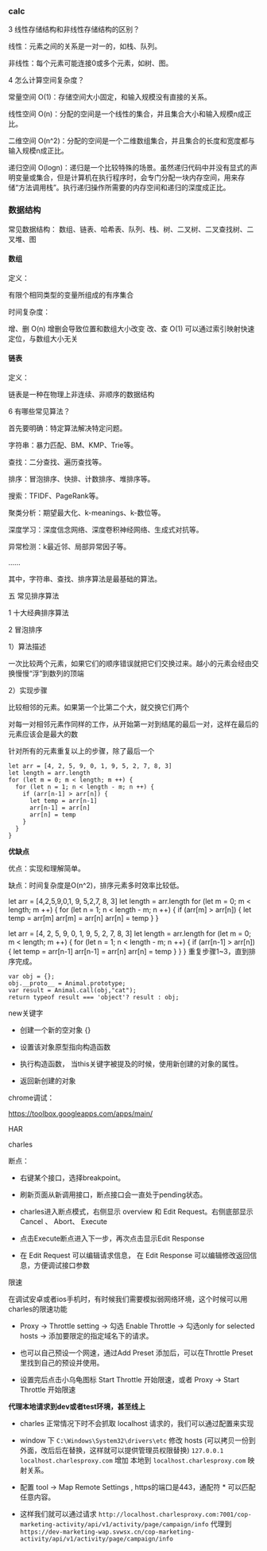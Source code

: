 ### calc

3  线性存储结构和非线性存储结构的区别？

线性：元素之间的关系是一对一的，如栈、队列。

非线性：每个元素可能连接0或多个元素，如树、图。


4  怎么计算空间复杂度？



常量空间 O(1)：存储空间大小固定，和输入规模没有直接的关系。



线性空间 O(n)：分配的空间是一个线性的集合，并且集合大小和输入规模n成正比。



二维空间 O(n^2)：分配的空间是一个二维数组集合，并且集合的长度和宽度都与输入规模n成正比。



递归空间 O(logn)：递归是一个比较特殊的场景。虽然递归代码中并没有显式的声明变量或集合，但是计算机在执行程序时，会专门分配一块内存空间，用来存储“方法调用栈”。执行递归操作所需要的内存空间和递归的深度成正比。


### 数据结构

常见数据结构： 数组、链表、哈希表、队列、栈、树、二叉树、二叉查找树、二叉堆、图

#### 数组

定义：

有限个相同类型的变量所组成的有序集合

时间复杂度：

增、删 O(n) 增删会导致位置和数组大小改变
改、查 O(1) 可以通过索引映射快速定位，与数组大小无关

#### 链表

定义：

链表是一种在物理上非连续、非顺序的数据结构














6  有哪些常见算法？

首先要明确：特定算法解决特定问题。


字符串：暴力匹配、BM、KMP、Trie等。

查找：二分查找、遍历查找等。

排序：冒泡排序、快排、计数排序、堆排序等。

搜索：TFIDF、PageRank等。

聚类分析：期望最大化、k-meanings、k-数位等。

深度学习：深度信念网络、深度卷积神经网络、生成式对抗等。

异常检测：k最近邻、局部异常因子等。

......

其中，字符串、查找、排序算法是最基础的算法。


五  常见排序算法

1  十大经典排序算法

2  冒泡排序

1）算法描述

一次比较两个元素，如果它们的顺序错误就把它们交换过来。越小的元素会经由交换慢慢“浮”到数列的顶端

2）实现步骤

比较相邻的元素。如果第一个比第二个大，就交换它们两个

对每一对相邻元素作同样的工作，从开始第一对到结尾的最后一对，这样在最后的元素应该会是最大的数

针对所有的元素重复以上的步骤，除了最后一个

```
let arr = [4, 2, 5, 9, 0, 1, 9, 5, 2, 7, 8, 3]
let length = arr.length
for (let m = 0; m < length; m ++) {
  for (let n = 1; n < length - m; n ++) {
    if (arr[n-1] > arr[n]) {
      let temp = arr[n-1]
      arr[n-1] = arr[n]
      arr[n] = temp
    }
  }
}
```

**优缺点**

优点：实现和理解简单。

缺点：时间复杂度是O(n^2)，排序元素多时效率比较低。



let arr = [4,2,5,9,0,1, 9, 5,2,7, 8, 3]
let length = arr.length
for (let m = 0; m < length; m ++) {
  for (let n = 1; n < length - m; n ++) {
    if (arr[m] > arr[n]) {
      let temp = arr[m]
      arr[m] = arr[n]
      arr[n] = temp
    }
  }




let arr = [4, 2, 5, 9, 0, 1, 9, 5, 2, 7, 8, 3]
let length = arr.length
for (let m = 0; m < length; m ++) {
  for (let n = 1; n < length - m; n ++) {
    if (arr[n-1] > arr[n]) {
      let temp = arr[n-1]
      arr[n-1] = arr[n]
      arr[n] = temp
    }
  }
}
重复步骤1~3，直到排序完成。 
<!-- ============================= -->

```
var obj = {};
obj.__proto__ = Animal.prototype;
var result = Animal.call(obj,"cat");
return typeof result === 'object'? result : obj;
```

new关键字

- 创建一个新的空对象 {}

- 设置该对象原型指向构造函数

- 执行构造函数， 当this关键字被提及的时候，使用新创建的对象的属性。

- 返回新创建的对象











chrome调试：

https://toolbox.googleapps.com/apps/main/

HAR



charles

断点：


- 右键某个接口，选择breakpoint。

- 刷新页面从新调用接口，断点接口会一直处于pending状态。

- charles进入断点模式，右侧显示 overview 和 Edit Request。右侧底部显示Cancel 、 Abort、 Execute

- 点击Execute断点进入下一步，再次点击显示Edit Response

- 在 Edit Request 可以编辑请求信息， 在 Edit Response 可以编辑修改返回信息，方便调试接口参数


限速

在调试安卓或者ios手机时，有时候我们需要模拟弱网络环境，这个时候可以用charles的限速功能

- Proxy -> Throttle setting -> 勾选 Enable Throttle -> 勾选only for selected hosts -> 添加要限定的指定域名下的请求。

- 也可以自己预设一个网速，通过Add Preset 添加后，可以在Throttle Preset 里找到自己的预设并使用。

- 设置完后点击小乌龟图标 Start Throttle 开始限速，或者 Proxy -> Start Throttle 开始限速


**代理本地请求到dev或者test环境，甚至线上**

- charles 正常情况下时不会抓取 localhost 请求的，我们可以通过配置来实现

- window 下 `C:\Windows\System32\drivers\etc` 修改 hosts (可以拷贝一份到外面，改后后在替换，这样就可以提供管理员权限替换) `127.0.0.1 localhost.charlesproxy.com` 增加 本地到 `localhost.charlesproxy.com` 映射关系。

- 配置 tool -> Map Remote Settings , https的端口是443，通配符 * 可以匹配任意内容。

- 这样我们就可以通过请求 `http://localhost.charlesproxy.com:7001/cop-marketing-activity/api/v1/activity/page/campaign/info` 代理到 `https://dev-marketing-wap.svwsx.cn/cop-marketing-activity/api/v1/activity/page/campaign/info`